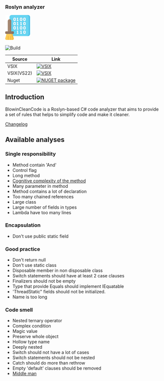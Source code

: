 ### Roslyn analyzer

<img src="https://github.com/blowin/BlowinCleanCode/blob/master/icon.png" width="80" height="80">

![Build](https://github.com/blowin/BlowinCleanCode/actions/workflows/dotnet.yml/badge.svg)

| Source     | Link                                                                                                                                                                     |
| ---------- | ------------------------------------------------------------------------------------------------------------------------------------------------------------------------ |
| VSIX       | [![VSIX](https://img.shields.io/visual-studio-marketplace/i/Blowin.1)](https://marketplace.visualstudio.com/items?itemName=Blowin.1)                                     |
| VSIX(VS22) | [![VSIX](https://img.shields.io/visual-studio-marketplace/i/Blowin.BlowinCleanCodeVS22)](https://marketplace.visualstudio.com/items?itemName=Blowin.BlowinCleanCodeVS22) |
| Nuget      | [![NUGET package](https://img.shields.io/nuget/v/Blowin.CleanCode.svg)](https://www.nuget.org/packages/Blowin.CleanCode/)                                                |

## Introduction

BlowinCleanCode is a Roslyn-based C# code analyzer that aims to provide a set of rules that helps to simplify code and make it cleaner.

[Changelog](https://github.com/blowin/BlowinCleanCode/blob/master/changelog.md)

## Available analyses

### Single responsibility

* Method contain 'And'
* Control flag
* Long method
* [Cognitive complexity of the method](https://www.sonarsource.com/docs/CognitiveComplexity.pdf)
* Many parameter in method
* Method contains a lot of declaration
* Too many chained references
* Large class
* Large number of fields in types
* Lambda have too many lines

### Encapsulation

* Don't use public static field

### Good practice

* Don't return null                                    
* Don't use static class                               
* Disposable member in non disposable class            
* Switch statements should have at least 2 case clauses
* Finalizers should not be empty                       
* Type that provide Equals should implement IEquatable
* 'ThreadStatic" fields should not be initialized.
* Name is too long

### Code smell

* Nested ternary operator                  
* Complex condition                        
* Magic value                              
* Preserve whole object                    
* Hollow type name                         
* Deeply nested                            
* Switch should not have a lot of cases    
* Switch statements should not be nested   
* Catch should do more than rethrow        
* Empty 'default' clauses should be removed
* [Middle man](https://refactoring.guru/smells/middle-man)
